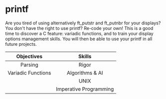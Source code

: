 # printf
Are you tired of using alternatively ft_putstr and ft_putnbr for your displays? You don't have the right to use printf? Re-code your own! This is a good time to discover a C feature: variadic functions, and to train your display options management skills. You will then be able to use your printf in all future projects.

| Objectives | Skills |
| :---: | :---: |
| Parsing | Rigor |
| Variadic Functions | Algorithms & AI |
|| UNIX |
|| Imperative Programming |
